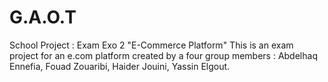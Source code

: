 # G.A.O.T

School Project : Exam Exo 2 "E-Commerce Platform"
This is an exam project for an e.com platform created by a four group members : Abdelhaq Ennefia, Fouad Zouaribi, Haider Jouini, Yassin Elgout.
